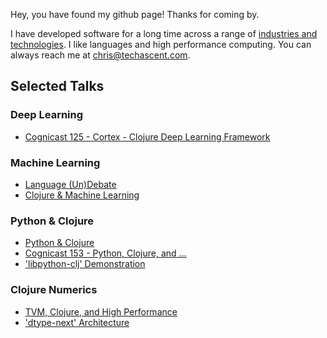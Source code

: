 Hey, you have found my github page!  Thanks for coming by.


I have developed software for a long time across a range of [industries and technologies](https://www.linkedin.com/in/chris-nuernberger-54a13a3/).  I like languages and high performance computing.  You can always reach me at <chris@techascent.com>.


## Selected Talks

### Deep Learning

* [Cognicast 125 - Cortex - Clojure Deep Learning Framework](https://www.cognitect.com/cognicast/125)


### Machine Learning

* [Language (Un)Debate](https://twimlai.com/twiml-talk-393-panel-the-great-ml-language-undebate/)
* [Clojure & Machine Learning](https://www.youtube.com/watch?v=NyMABoUEj20&t=3s)


### Python & Clojure

* [Python & Clojure](https://www.youtube.com/watch?v=vQPW16_jixs)
* [Cognicast 153 - Python, Clojure, and ...](https://www.cognitect.com/cognicast/153)
* ['libpython-clj' Demonstration](https://www.youtube.com/watch?v=ajDiGS73i2o&t=414s)


### Clojure Numerics

* [TVM, Clojure, and High Performance](https://www.therepl.net/episodes/13/)
* ['dtype-next' Architecture](https://www.youtube.com/watch?v=zYNlZXTV14E&t=1203s)
